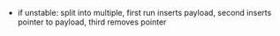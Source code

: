 - if unstable: split into multiple, first run inserts payload, second inserts pointer to payload, third removes pointer
